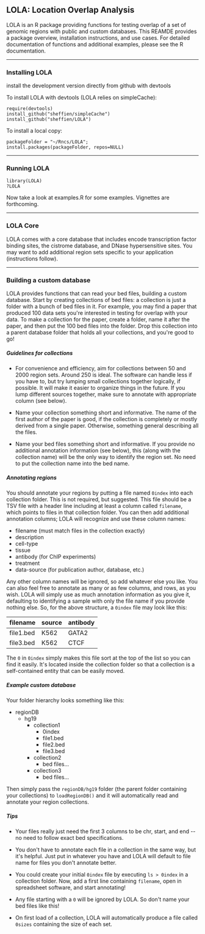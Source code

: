 LOLA: Location Overlap Analysis
-------------------------------

LOLA is an R package providing functions for testing overlap of a set of genomic regions with public and custom databases. This REAMDE provides a package overview, installation instructions, and use cases. For detailed documentation of functions and additional examples, please see the R documentation.

--------------------------------------------------------------------------------
### Installing LOLA
install the development version directly from github with devtools

To install LOLA with devtools (LOLA relies on simpleCache):

```
require(devtools)
install_github("sheffien/simpleCache")
install_github("sheffien/LOLA") 
```

To install a local copy:

```
packageFolder = "~/Rncs/LOLA";
install.packages(packageFolder, repos=NULL)
```

--------------------------------------------------------------------------------
### Running LOLA

```
library(LOLA)
?LOLA
```

Now take a look at examples.R for some examples. Vignettes are forthcoming.

--------------------------------------------------------------------------------
### LOLA Core

LOLA comes with a core database that includes encode transcription factor binding sites, the cistrome database, and DNase hypersensitive sites. You may want to add additional region sets specific to your application (instructions follow).

--------------------------------------------------------------------------------
### Building a custom database

LOLA provides functions that can read your bed files, building a custom database. Start by creating collections of bed files: a collection is just a folder with a bunch of bed files in it. For example, you may find a paper that produced 100 data sets you're interested in testing for overlap with your data. To make a collection for the paper, create a folder, name it after the paper, and then put the 100 bed files into the folder. Drop this collection into a parent database folder that holds all your collections, and you're good to go!

##### Guidelines for collections

* For convenience and efficiency, aim for collections between 50 and 2000 region sets. Around 250 is ideal. The software can handle less if you have to, but try lumping small collections together logically, if possible. It will make it easier to organize things in the future. If you lump different sources together, make sure to annotate with appropriate column (see below).

* Name your collection something short and informative. The name of the first author of the paper is good, if the collection is completely or mostly derived from a single paper. Otherwise, something general describing all the files.

* Name your bed files something short and informative. If you provide no additional annotation information (see below), this (along with the collection name) will be the only way to identify the region set. No need to put the collection name into the bed name.

##### Annotating regions

You should annotate your regions by putting a file named `0index` into each collection folder. This is not required, but suggested. This file should be a TSV file with a header line including at least a column called `filename`, which points to files in that collection folder. You can then add additional annotation columns; LOLA will recognize and use these column names:

* filename (must match files in the collection exactly)
* description
* cell-type
* tissue
* antibody (for ChIP experiments)
* treatment
* data-source (for publication author, database, etc.)

Any other column names will be ignored, so add whatever else you like. You can also feel free to annotate as many or as few columns, and rows, as you wish. LOLA will simply use as much annotation information as you give it, defaulting to identifying a sample with only the file name if you provide nothing else. So, for the above structure, a `0index` file may look like this:

filename	|source	|antibody
--------------|-------------|--------
file1.bed	|K562		|GATA2 
file3.bed	|K562		|CTCF

The `0` in `0index` simply makes this file sort at the top of the list so you can find it easily. It's located inside the collection folder so that a collection is a self-contained entity that can be easily moved.

##### Example custom database

Your folder hierarchy looks something like this:

* regionDB
  * hg19
    * collection1
      * 0index
      * file1.bed
      * file2.bed
      * file3.bed
    * collection2
      * bed files...
    * collection3
      * bed files...

Then simply pass the `regionDB/hg19` folder (the parent folder containing your collections) to `loadRegionDB()` and it will automatically read and annotate your region collections.

##### Tips
* Your files really just need the first 3 columns to be chr, start, and end -- no need to follow exact bed specifications.

* You don't have to annotate each file in a collection in the same way, but it's helpful. Just put in whatever you have and LOLA will default to file name for files you don't annotate better.

* You could create your initial `0index` file by executing `ls > 0index` in a collection folder. Now, add a first line containing `filename`, open in spreadsheet software, and start annotating!

* Any file starting with a `0` will be ignored by LOLA. So don't name your bed files like this!

* On first load of a collection, LOLA will automatically produce a file called `0sizes` containing the size of each set.
